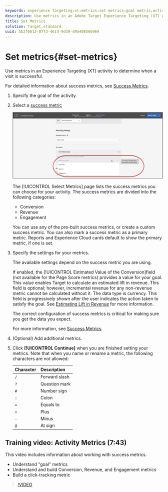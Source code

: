 ```yaml
---
keywords: experience targeting;xt;metrics;set metrics;goal metric;activity settings;success metric;conversion;revenue;engagement
description: Use metrics in an Adobe Target Experience Targeting (XT) activity to determine when a visit is successful.
title: Set Metrics
solution: Target,standard
uuid: 5b2f6613-0773-4614-9d39-d9a408566969
---
```


# Set metrics{#set-metrics}

Use metrics in an Experience Targeting (XT) activity to determine when a visit is successful.

For detailed information about success metrics, see [Success Metrics](../../../c-activities/r-success-metrics/success-metrics.md#reference_D011575C85DA48E989A244593D9B9924). 

1. Specify the goal of the activity.
1. Select a [success metric](../../../c-activities/r-success-metrics/success-metrics.md#reference_D011575C85DA48E989A244593D9B9924)

   ![Select success metric](/help/c-activities/t-experience-target/t-xt-create/assets/ab_metrics-new.png)

   The [!UICONTROL Select Metrics] page lists the success metrics you can choose for your activity. The success metrics are divided into the following categories:

   * Conversion 
   * Revenue 
   * Engagement

   You can use any of the pre-built success metrics, or create a custom success metric. You can also mark a success metric as a primary metric. Reports and Experience Cloud cards default to show the primary metric, if one is set. 
1. Specify the settings for your metrics.

   The available settings depend on the success metric you are using.

   If enabled, the [!UICONTROL Estimated Value of the Conversion]field (not available for the Page Score metrics) provides a value for your goal. This value enables Target to calculate an estimated lift in revenue. This field is optional; however, incremental revenue for any non-revenue metric cannot be calculated without it. The data type is currency. This field is progressively shown after the user indicates the action taken to satisfy the goal. See [Estimating Lift in Revenue](../../../administrating-target/r-target-account-preferences/estimating-lift-in-revenue.md#concept_32F875D8F91349CE86AF391F65BEAEEE) for more information.

   The correct configuration of success metrics is critical for making sure you get the data you expect.

   For more information, see [Success Metrics](../../../c-activities/r-success-metrics/success-metrics.md#reference_D011575C85DA48E989A244593D9B9924). 
1. (Optional) Add additional metrics.
1. Click **[!UICONTROL Continue]** when you are finished setting your metrics.
Note that when you name or rename a metric, the following characters are not allowed:

   | Character | Description |
   |--- |--- |
   |`/`|Forward slash|
   |`?`|Question mark|
   |`#`|Number sign|
   |`:`|Colon|
   |`=`|Equals to|
   |`+`|Plus|
   |`-`|Minus|
   |`@`|At sign|

## Training video: Activity Metrics (7:43)

This video includes information about working with success metrics.

* Understand "goal" metrics 
* Understand and build Conversion, Revenue, and Engagement metrics 
* Build a click-tracking metric

>[!VIDEO](https://video.tv.adobe.com/v/17380) 
